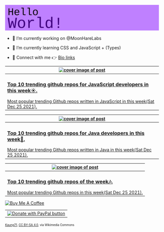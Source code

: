 [![Hello World!](https://github.com/ksenginew/ksenginew/raw/main/header.svg)](#nolink)

- 🔭 I’m currently working on @MoonHareLabs  

- 🌱 I’m currently learning CSS and JavaScript + (Types)    

- 💌 Connect with me 👉 [Bio links](https://ksengine.bio.link)

<!-- blog  posts start -->
<a href="https://dev.to/ksengine/top-10-trending-github-repos-for-javascript-developers-in-this-week-426h">
<table>
<thead>
<tr>
<th>
<img src="https://res.cloudinary.com/practicaldev/image/fetch/s--UW60lCpA--/c_imagga_scale,f_auto,fl_progressive,h_420,q_auto,w_1000/https://images.unsplash.com/photo-1556075798-4825dfaaf498%3Fcrop%3Dentropy%26cs%3Dtinysrgb%26fit%3Dmax%26fm%3Djpg%26ixid%3DMnwyODI4ODF8MHwxfHJhbmRvbXx8fHx8fHx8fDE2NDA0MDEyMzY%26ixlib%3Drb-1.2.1%26q%3D80%26w%3D1080" alt="cover image of post" width="500px" height="auto"/>
</th>
</tr>
</thead>
<tbody>
<tr>
<td>
<h3>Top 10 trending github repos for JavaScript developers in this week☀.</h3>
Most popular trending Github repos written in JavaScript in this week(Sat Dec 25 2021).
</td>
</tr>
</tbody>
</table>
</a>



<a href="https://dev.to/ksengine/top-10-trending-github-repos-for-java-developers-in-this-week-3078">
<table>
<thead>
<tr>
<th>
<img src="https://res.cloudinary.com/practicaldev/image/fetch/s--88gO0uRV--/c_imagga_scale,f_auto,fl_progressive,h_420,q_auto,w_1000/https://images.unsplash.com/photo-1552346988-bf70b50d3c98%3Fcrop%3Dentropy%26cs%3Dtinysrgb%26fit%3Dmax%26fm%3Djpg%26ixid%3DMnwyODI4ODF8MHwxfHJhbmRvbXx8fHx8fHx8fDE2NDA0MDA3NzA%26ixlib%3Drb-1.2.1%26q%3D80%26w%3D1080" alt="cover image of post" width="500px" height="auto"/>
</th>
</tr>
</thead>
<tbody>
<tr>
<td>
<h3>Top 10 trending github repos for Java developers in this week🏀.</h3>
Most popular trending Github repos written in Java in this week(Sat Dec 25 2021).
</td>
</tr>
</tbody>
</table>
</a>



<a href="https://dev.to/ksengine/top-10-trending-github-repos-of-the-week-3gck">
<table>
<thead>
<tr>
<th>
<img src="https://res.cloudinary.com/practicaldev/image/fetch/s--x4pVTPDE--/c_imagga_scale,f_auto,fl_progressive,h_420,q_auto,w_1000/https://images.unsplash.com/photo-1566241440091-ec10de8db2e1%3Fcrop%3Dentropy%26cs%3Dtinysrgb%26fit%3Dmax%26fm%3Djpg%26ixid%3DMnwyODI4ODF8MHwxfHJhbmRvbXx8fHx8fHx8fDE2NDA0MDA3NjM%26ixlib%3Drb-1.2.1%26q%3D80%26w%3D1080" alt="cover image of post" width="500px" height="auto"/>
</th>
</tr>
</thead>
<tbody>
<tr>
<td>
<h3>Top 10 trending github repos of the week🎶.</h3>
Most popular trending Github repos in this week(Sat Dec 25 2021).
</td>
</tr>
</tbody>
</table>
</a>
<!-- blog  posts end -->

<a href="https://www.buymeacoffee.com/ksengine">
  <img src="https://cdn.buymeacoffee.com/buttons/v2/default-yellow.png" alt="Buy Me A Coffee" width="200px" height="auto"/>
</a>

<a href="https://www.paypal.com/donate/?hosted_button_id=J9U7ZZGKXEZ8C" title="PayPal - The safer, easier way to pay online!">
  <table>
    <tr>
      <td>
        <img alt="Donate with PayPal button" src="https://upload.wikimedia.org/wikipedia/commons/a/a8/Paypal_Servise.jpg" width="100px" height="auto"/>
      </td>
    </tr>
  </table>
</a>

<sup><sub>
<a href="https://commons.wikimedia.org/wiki/File:Paypal_Servise.jpg">Kaung71</a>, <a href="https://creativecommons.org/licenses/by-sa/4.0">CC BY-SA 4.0</a>, via Wikimedia Commons
</sub></sup>
  
